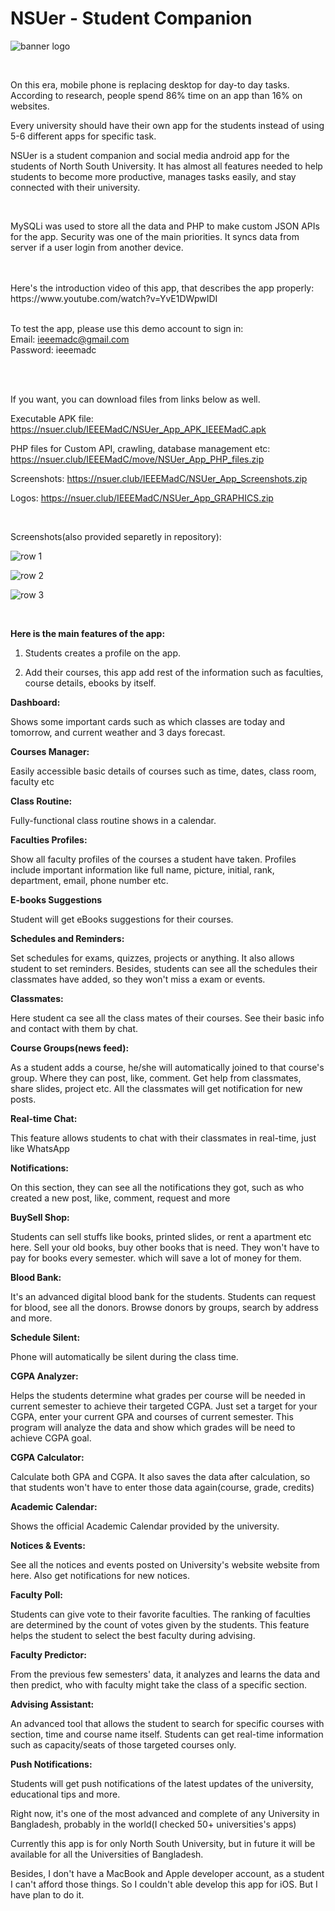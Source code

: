 <h1>NSUer - Student Companion</h1>

![banner logo](https://github.com/hm-tamim/NSUer/raw/master/GRAPHICS/banner.png)

<br>

On this era, mobile phone is replacing desktop for day-to day tasks. According to research, people spend  86%  time on an app than 16% on websites.

Every university should have their own app for the students instead of using 5-6 different apps for specific task. 

NSUer is a student companion and social media android app for the students of North South University. It has almost all features needed to help students to become more productive, manages tasks easily, and stay connected with their university.


<br />

MySQLi was used to store all the data and PHP to make custom JSON APIs for the app. Security was one of the main priorities. It syncs data from server if a user login from another device. 

<br/>


<br />
Here's the introduction video of this app, that describes the app properly: 
https://www.youtube.com/watch?v=YvE1DWpwIDI

<br />
<br />

To test the app, please use this demo account to sign in:<br>
Email: ieeemadc@gmail.com<br>
Password: ieeemadc

<br />
<br />

If you want, you can download files from links below as well.


Executable APK file: 
https://nsuer.club/IEEEMadC/NSUer_App_APK_IEEEMadC.apk

PHP files for Custom API, crawling, database management etc: 
https://nsuer.club/IEEEMadC/move/NSUer_App_PHP_files.zip

Screenshots: 
https://nsuer.club/IEEEMadC/NSUer_App_Screenshots.zip

Logos: 
https://nsuer.club/IEEEMadC/NSUer_App_GRAPHICS.zip


<br>

Screenshots(also provided separetly in repository):

![row 1](https://github.com/hm-tamim/NSUer/raw/master/GRAPHICS/row1.jpg)

![row 2](https://github.com/hm-tamim/NSUer/raw/master/GRAPHICS/row%202.jpg)

![row 3](https://github.com/hm-tamim/NSUer/raw/master/GRAPHICS/row%203.jpg)

<br />

**Here is the main features of the app:**

1. Students creates a profile on the app.

2. Add their courses, this app add rest of the information such as faculties, course details, ebooks by itself.



**Dashboard:**

Shows some important cards such as which classes are today and tomorrow, and current weather and 3 days forecast. 



**Courses Manager:**

Easily accessible basic details of courses such as time, dates, class room, faculty etc



**Class Routine:**

Fully-functional class routine shows in a calendar. 



**Faculties Profiles:**

Show all faculty profiles of the courses a student have taken. Profiles include important information like full name, picture, initial, rank, department, email, phone number etc.



**E-books Suggestions**

Student will get eBooks suggestions for their courses.



**Schedules and Reminders:**

Set schedules for exams, quizzes, projects or anything. It also allows student to set reminders. Besides, students can see all the schedules their classmates have added, so they won't miss a exam or events.



**Classmates:**

Here student ca see all the class mates of their courses. See their basic info and contact with them by chat. 



**Course Groups(news feed):**

As a student adds a course, he/she will automatically joined to that course's group. Where they can post, like, comment. Get help from classmates, share slides, project etc. All the classmates will get notification for new posts. 



**Real-time Chat:**

This feature allows students to chat with their classmates in real-time, just like WhatsApp



**Notifications:**

On this section, they can see all the notifications they got, such as who created a new post, like, comment, request and more



**BuySell Shop:**

Students can sell stuffs like books, printed slides, or rent a apartment etc here.  Sell your old books, buy other books that is need. They won't have to pay for books every semester. which will save a lot of money for them.



**Blood Bank:**

It's an advanced digital blood bank for the students. Students can request for blood, see all the donors. Browse donors by groups, search by address and more. 



**Schedule Silent:**

Phone will automatically be silent during the class time. 



**CGPA Analyzer:**

Helps the students determine what grades per course will be needed in current semester to achieve their targeted CGPA. Just set a target for your CGPA, enter your current GPA and courses of current semester. This program will analyze the data and show which grades will be need to achieve CGPA goal. 



**CGPA Calculator:**

Calculate both GPA and CGPA. It also saves the data after calculation, so that students won't have to enter those data again(course, grade, credits)



**Academic Calendar:**

Shows the official Academic Calendar provided by the university.



**Notices & Events:**

See all the notices and events posted on University's website website from here. Also get notifications for new notices.



**Faculty Poll:**

Students can give vote to their favorite faculties. The ranking of faculties are determined by the count of votes given by the students. This feature helps the student to select the best faculty during advising.



**Faculty Predictor:**

From the previous few semesters' data, it analyzes and learns the data and then predict, who with faculty might take  the class of a specific section. 



**Advising Assistant:**

An advanced tool that allows the student to search for specific courses with section, time and course name itself. Students can get real-time information such as capacity/seats of those targeted courses only. 



**Push Notifications:**

Students will get push notifications of the latest updates of the university, educational tips and more.



Right now, it's one of the most advanced and complete of any University in Bangladesh, probably in the world(I checked 50+ universities's apps)



Currently this app is for only North South University, but in future it will be available for all the Universities of Bangladesh.

Besides, I don't have a MacBook and Apple developer account, as a student I can't afford those things. So I couldn't able develop this app for iOS. But I have plan to do it.
